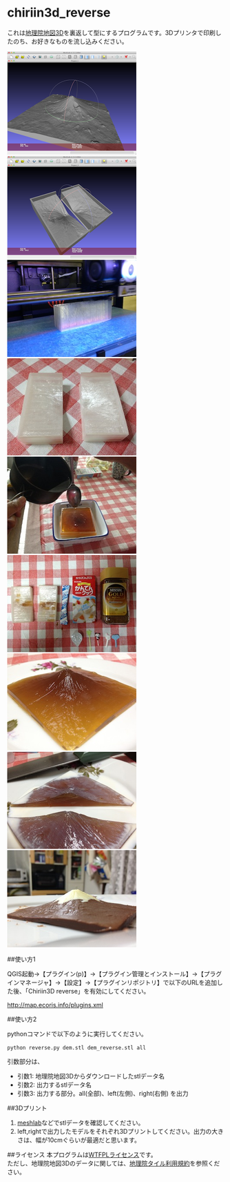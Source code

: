 chiriin3d_reverse
=================
これは[地理院地図3D](http://cyberjapandata.gsi.go.jp/3d/)を裏返して型にするプログラムです。3Dプリンタで印刷したのち、お好きなものを流し込みください。   

![stl](stl.png)![reversed_stl](reversed_stl.png)![3dprinter](3dprinter.jpg) 
![model](model.jpg)![jelly](jelly.jpg)![foodstuff](foodstuff.jpg)
![jelly_mountain](jelly_mountain.jpg)![geological_profile](geological_profile.jpg)![chocholate_mountain](chocholate_mountain.jpg) 

##使い方1

QGIS起動→【プラグイン(p)】→【プラグイン管理とインストール】→【プラグインマネージャ】→【設定】→【プラグインリポジトリ】で以下のURLを追加した後、「Chiriin3D reverse」を有効にしてください。

http://map.ecoris.info/plugins.xml

##使い方2

pythonコマンドで以下のように実行してください。

```
python reverse.py dem.stl dem_reverse.stl all
```

引数部分は、
- 引数1: 地理院地図3Dからダウンロードしたstlデータ名
- 引数2: 出力するstlデータ名
- 引数3: 出力する部分。all(全部)、left(左側)、right(右側) を出力


##3Dプリント
1. [meshlab](http://meshlab.sourceforge.net/)などでstlデータを確認してください。   
2. left,rightで出力したモデルをそれぞれ3Dプリントしてください。出力の大きさは、幅が10cmぐらいが最適だと思います。   

##ライセンス
本プログラムは[WTFPLライセンス](http://ja.wikipedia.org/wiki/WTFPL)です。    
ただし、地理院地図3Dのデータに関しては、[地理院タイル利用規約](http://portal.cyberjapan.jp/help/termsofuse.html)を参照ください。
